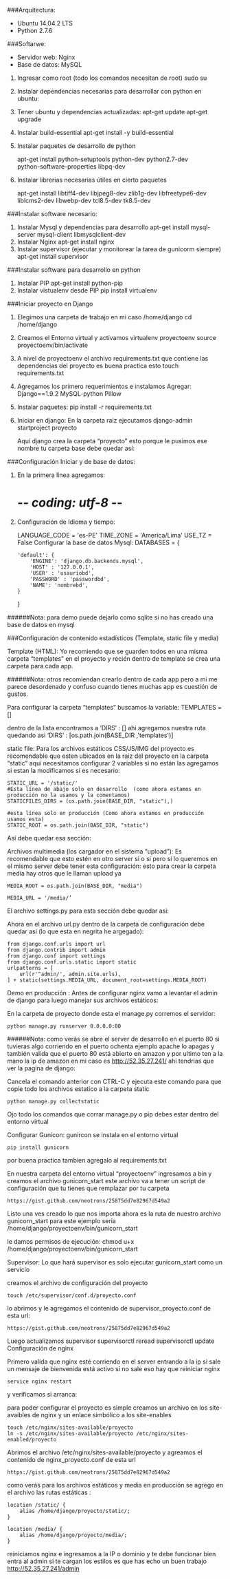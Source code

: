 ###Arquitectura:
- Ubuntu 14.04.2 LTS
- Python 2.7.6 

###Softarwe:
- Servidor web: Nginx
- Base de datos: MySQL

1. Ingresar como root (todo los comandos necesitan de root)
sudo su

2. Instalar dependencias necesarias para desarrollar con python en ubuntu:
	
3. Tener ubuntu y dependencias actualizadas:
	apt-get update
	apt-get upgrade
4. Instalar build-essential
	apt-get install -y build-essential 

6. Instalar paquetes de desarrollo de python

	apt-get install python-setuptools python-dev python2.7-dev \
                                     python-software-properties libpq-dev

7. Instalar librerias necesarias útiles en cierto paquetes

	apt-get install libtiff4-dev libjpeg8-dev zlib1g-dev libfreetype6-dev liblcms2-dev libwebp-dev tcl8.5-dev tk8.5-dev

###Instalar software necesario:

1. Instalar Mysql y dependencias para desarrollo
	apt-get install mysql-server mysql-client libmysqlclient-dev
2. Instalar Nginx
	apt-get install nginx
3. Instalar supervisor (ejecutar y monitorear la tarea de gunicorm siempre)
	apt-get install supervisor
	
###Instalar software para desarrollo en python
1. Instalar PIP
	apt-get install python-pip
2. Instalar vistualenv desde PIP 
	pip install virtualenv

###Iniciar proyecto en Django

1. Elegimos una carpeta de trabajo en mi caso /home/django
	cd /home/django
2. Creamos el Entorno virtual y activamos
	virtualenv proyectoenv
	source proyectoenv/bin/activate
3. A nivel de proyectoenv  el archivo requirements.txt que contiene las dependencias del proyecto es buena practica esto
touch requirements.txt 

4. Agregamos los primero requerimientos e instalamos
	Agregar: 
	Django==1.9.2
	MySQL-python
	Pillow

5. Instalar paquetes: 
	pip install -r requirements.txt

6. Iniciar en django: En la carpeta raiz ejecutamos 
	django-admin startproject proyecto
	
	Aquí django crea la carpeta “proyecto” esto porque le pusimos ese nombre tu carpeta base debe quedar así:

	

###Configuración Iniciar y de base de datos:

1. En la primera línea agregamos: 
	# -*- coding: utf-8 -*-

2. Configuración de Idioma y tiempo:

	LANGUAGE_CODE = 'es-PE'
	TIME_ZONE = 'America/Lima'
	USE_TZ = False
	Configurar la base de datos Mysql: 
	DATABASES = {
	
	   'default': {
	       'ENGINE': 'django.db.backends.mysql',
	       'HOST' : '127.0.0.1',
	       'USER' : 'usauriobd',
	       'PASSWORD' : 'passwordbd',
	       'NAME': 'nombrebd',
	   }
	}

######Nota: para demo puede dejarlo como sqlite si no has creado una base de datos en mysql



###Configuración de contenido estadísticos (Template, static file y media)

Template (HTML): Yo recomiendo que se guarden todos en una misma carpeta “templates” en el proyecto y recién dentro de template se crea una carpeta para cada app. 

######Nota: otros recomiendan crearlo dentro de cada app pero a mi me parece desordenado y confuso cuando tienes muchas app es cuestión de gustos.

Para configurar la carpeta “templates” buscamos la variable:
	TEMPLATES = []

dentro de la lista encontramos a ‘DIRS’ : [] ahi agregamos nuestra ruta quedando asi
	‘DIRS’ : [os.path.join(BASE_DIR ,'templates')]

static file: Para los archivos estáticos CSS/JS/IMG del proyecto es recomendable que esten ubicados en la raiz del proyecto en la carpeta “static” aqui necesitamos configurar 2 variables si no están las agregamos si estan la modificamos si es necesario:

	STATIC_URL = '/static/'
	#Esta línea de abajo solo en desarrollo  (como ahora estamos en producción no la usamos y la comentamos)
	STATICFILES_DIRS = (os.path.join(BASE_DIR, "static"),) 
	
	#esta línea solo en producción (Como ahora estamos en producción usamos esta)
	STATIC_ROOT = os.path.join(BASE_DIR, "static")

Así debe quedar esa sección:


Archivos multimedia (los cargador en el sistema “upload”): Es recomendable que esto estén en otro server si o si pero si lo queremos en el mismo server debe tener esta configuración:
esto para crear la carpeta media hay otros que le llaman upload ya 

	MEDIA_ROOT = os.path.join(BASE_DIR, "media")
	
	MEDIA_URL = '/media/’

El archivo settings.py para esta sección debe quedar asi:

Ahora en el archivo url.py dentro de la carpeta de configuración debe quedar asi (lo que esta en negrita he argegado):

	from django.conf.urls import url
	from django.contrib import admin
	from django.conf import settings
	from django.conf.urls.static import static
	urlpatterns = [
	    url(r'^admin/', admin.site.urls),
	] + static(settings.MEDIA_URL, document_root=settings.MEDIA_ROOT)

Demo en producción : Antes de configurar nginx vamo a levantar el admin de django para luego manejar sus archivos estáticos: 

En la carpeta de proyecto donde esta el manage.py corremos el servidor:

	python manage.py runserver 0.0.0.0:80

######Nota: como verás se abre el server de desarrollo en el puerto 80 si tuvieras algo corriendo en el puerto ochenta ejemplo apache lo apagas y también valida que el puerto 80 está abierto en amazon y por ultimo ten a la mano la ip de amazon en mi caso es http://52.35.27.241/ ahi tendrias que ver la pagina de django:


Cancela el comando anterior con CTRL-C y ejecuta este comando para que copie todo los archivos estatico a la carpeta static

	python manage.py collectstatic
Ojo todo los comandos que corrar manage.py o pip debes estar dentro del entorno virtual 

Configurar Gunicon: gunircon se instala en el entorno virtual

	pip install gunicorn


por buena practica tambien agregalo al requirements.txt

En nuestra carpeta del entorno virtual “proyectoenv” ingresamos a bin y creamos el archivo gunicorn_start este archivo va a tener un script de configuración que tu tienes que remplazar por tu carpeta 

	https://gist.github.com/neotrons/25875dd7e82967d549a2

Listo una ves creado lo que nos importa ahora es la ruta de nuestro archivo gunicorn_start para este ejemplo seria 			/home/django/proyectoenv/bin/gunicorn_start 

le damos permisos de ejecución: 
	chmod u+x /home/django/proyectoenv/bin/gunicorn_start

Supervisor: Lo que hará supervisor es solo ejecutar gunicorn_start como un servicio 

creamos el archivo de configuración del proyecto 

	touch /etc/supervisor/conf.d/proyecto.conf

lo abrimos y le agregamos el contenido de supervisor_proyecto.conf de esta url:

	https://gist.github.com/neotrons/25875dd7e82967d549a2

Luego actualizamos supervisor 
	supervisorctl reread
	supervisorctl update
	Configuración de nginx 

Primero valida que nginx esté corriendo en el server entrando a la ip si sale un mensaje de bienvenida está activo si no sale eso hay que reiniciar nginx

	service nginx restart 

y verificamos si arranca:

para poder configurar el proyecto es simple creamos un archivo en los site-avaibles de nginx y un enlace simbólico a los site-enables
 
	touch /etc/nginx/sites-available/proyecto
	ln -s /etc/nginx/sites-available/proyecto /etc/nginx/sites-enabled/proyecto

Abrimos el archivo /etc/nginx/sites-available/proyecto  y agreamos el contenido de nginx_proyecto.conf de esta url

	https://gist.github.com/neotrons/25875dd7e82967d549a2

como verás para los archivos estáticos  y media en producción se agrego en el archivo las rutas estáticas :

	location /static/ {
		alias /home/django/proyecto/static/;
	}
	
	location /media/ {
		alias /home/django/proyecto/media/;
	}


reiniciamos nginx e ingresamos a la IP o dominio y te debe funcionar bien entra al admin si te cargan los estilos es que has echo un buen trabajo
http://52.35.27.241/admin
